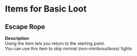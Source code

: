 # Items for Basic Loot

## Escape Rope
**Description**  
Using the item lets you return to the starting point.  
You can use this item to skip normal (non-miniboss/boss) fights


